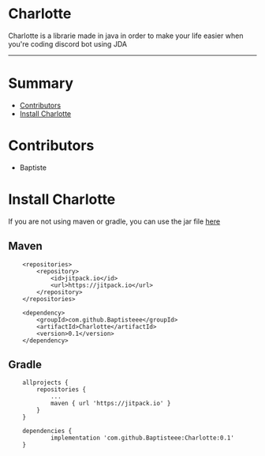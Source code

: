 # Charlotte
Charlotte is a librarie made in java in order to make your life easier when you're coding discord bot using JDA
<hr>

# Summary
* [Contributors](#contributors)
* [Install Charlotte](#install-charlotte)

# <a name="contributors"></a>Contributors
* Baptiste

# <a name="install-charlotte"></a>Install Charlotte
If you are not using maven or gradle, you can use the jar file [here](https://github.com/Baptisteee/Charlotte/releases/download/0.1/Charlotte-1.0-SNAPSHOT.jar)

## <a name="maven"></a>Maven
```
	<repositories>
		<repository>
		    <id>jitpack.io</id>
		    <url>https://jitpack.io</url>
		</repository>
	</repositories>

	<dependency>
	    <groupId>com.github.Baptisteee</groupId>
	    <artifactId>Charlotte</artifactId>
	    <version>0.1</version>
	</dependency>
```

## <a name="gradle"></a>Gradle
```
	allprojects {
		repositories {
			...
			maven { url 'https://jitpack.io' }
		}
	}

	dependencies {
	        implementation 'com.github.Baptisteee:Charlotte:0.1'
	}
```
